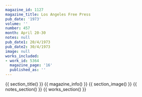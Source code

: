 ```yaml
---
magazine_id: 1127
magazine_title: Los Angeles Free Press
pub_date: '1973'
volume: ''
number: 457
month: April 20-30
notes: null
pub_date1: 20/4/1973
pub_date2: 30/4/1973
image: null
works_included:
- work_id: 5364
  magazine_page: '16'
  published_as: ''
---
```


{{ section_title() }}
{{ magazine_info() }}
{{ section_image() }}
{{ notes_section() }}
{{ works_section() }}
